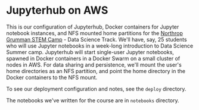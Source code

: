 # Jupyterhub on AWS
This is our configuration of Jupyterhub, Docker containers for Jupyter notebook instances, and NFS mounted home partitions for the [Northrop Grumman STEM Camp](https://conferencereg.colostate.edu/Registration/Welcome.aspx?e=EB64C01EC8135319E6CDA22A5B404146) - Data Science Track.
We'll have, say, 25 students who will use Jupyter notebooks in a week-long introduction to Data Science Summer camp.
Jupyterhub will start single-user Jupyter notebooks, spawned in Docker containers in a Docker Swarm on a small cluster of nodes in AWS.
For data sharing and persistence, we'll mount the user's home directories as an NFS partition, and point the home directory in the Docker containers to the NFS mount.

To see our deployment configuration and notes, see the `deploy` directory.

The notebooks we've written for the course are in `notebooks` directory.
